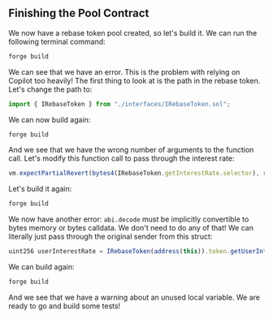 ## Finishing the Pool Contract

We now have a rebase token pool created, so let's build it. We can run the following terminal command:

```bash
forge build
```

We can see that we have an error. This is the problem with relying on Copilot too heavily! The first thing to look at is the path in the rebase token. Let's change the path to:

```javascript
import { IRebaseToken } from "./interfaces/IRebaseToken.sol";
```

We can now build again:

```bash
forge build
```

And we see that we have the wrong number of arguments to the function call. Let's modify this function call to pass through the interest rate:

```javascript
vm.expectPartialRevert(bytes4(IRebaseToken.getInterestRate.selector), rebaseToken.burn(user, 100, rebaseToken.getInterestRate())); 
```

Let's build it again:

```bash
forge build
```

We now have another error: `abi.decode` must be implicitly convertible to bytes memory or bytes calldata. We don't need to do any of that! We can literally just pass through the original sender from this struct:

```javascript
uint256 userInterestRate = IRebaseToken(address(this)).token.getUserInterestRate(lockBurnInput.originalSender); 
```

We can build again:

```bash
forge build
```

And we see that we have a warning about an unused local variable. We are ready to go and build some tests! 
